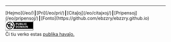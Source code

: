 
***
<div class="footer">

<div class="text-small">
[Hejmo](/eo/)┃[Pri](/eo/pri/)┃[Citaĵoj](/eo/citajxoj/)┃[Pripensoj](/eo/pripensoj/)┃[Fonto](https://github.com/ebzzry/ebzzry.github.io)
</div>

<div class="text-x-small">
<a rel="license" href="https://creativecommons.org/publicdomain/zero/1.0/deed.eo"><img alt="CC0 1.0 Universala (CC0 1.0) Publikaĵiga Dediĉo" class="cc" src="/images/site/cc0-88x31.webp" /></a><br>
Ĉi tiu verko estas <a rel="license" href="https://creativecommons.org/publicdomain/zero/1.0/deed.eo">publika havaĵo.</a><br>
</div>

</div>

